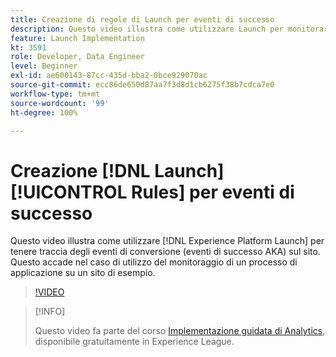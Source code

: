 ```yaml
---
title: Creazione di regole di Launch per eventi di successo
description: Questo video illustra come utilizzare Launch per monitorare gli eventi di conversione (eventi di successo AKA) sul sito. Questo verrà mostrato nel caso di utilizzo del tracciamento di un processo di applicazione su un sito di esempio.
feature: Launch Implementation
kt: 3591
role: Developer, Data Engineer
level: Beginner
exl-id: ae600143-87cc-435d-bba2-0bce929070ac
source-git-commit: ecc86de650d87aa7f3d8d1cb6275f38b7cdca7e0
workflow-type: tm+mt
source-wordcount: '99'
ht-degree: 100%

---
```


# Creazione [!DNL Launch] [!UICONTROL Rules] per eventi di successo

Questo video illustra come utilizzare [!DNL Experience Platform Launch] per tenere traccia degli eventi di conversione (eventi di successo AKA) sul sito. Questo accade nel caso di utilizzo del monitoraggio di un processo di applicazione su un sito di esempio.

>[!VIDEO](https://video.tv.adobe.com/v/28778/?quality=12&learn=on)

>[!INFO]
>
> Questo video fa parte del corso [Implementazione guidata di Analytics](https://experienceleague.adobe.com/?recommended=Analytics-D-1-2019.1), disponibile gratuitamente in Experience League.